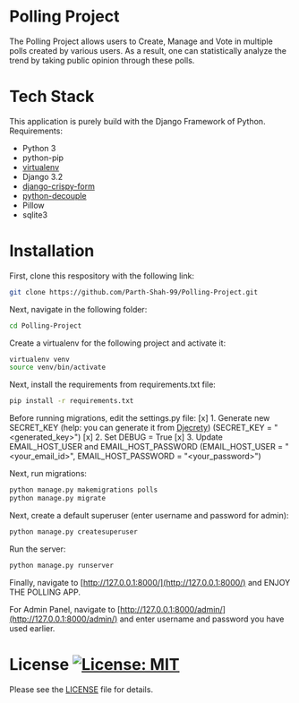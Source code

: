 # Polling Project
The Polling Project allows users to Create, Manage and Vote in multiple polls created by various users.
As a result, one can statistically analyze the trend by taking public opinion through these polls.

# Tech Stack
This application is purely build with the Django Framework of Python.
Requirements:
- Python 3
- python-pip
- [virtualenv](https://virtualenv.pypa.io/en/latest/)
- Django 3.2
- [django-crispy-form](https://django-crispy-forms.readthedocs.io/en/latest/install.html)
- [python-decouple](https://pypi.org/project/python-decouple/)
- Pillow
- sqlite3

# Installation
First, clone this respository with the following link:
```bash
git clone https://github.com/Parth-Shah-99/Polling-Project.git
```
Next, navigate in the following folder:
```bash
cd Polling-Project
```
Create a virtualenv for the following project and activate it:
```bash
virtualenv venv
source venv/bin/activate
```
Next, install the requirements from requirements.txt file:
```bash
pip install -r requirements.txt
```

Before running migrations, edit the settings.py file:
[x] 1. Generate new SECRET_KEY (help: you can generate it from [Djecrety](https://djecrety.ir/))
(SECRET_KEY = "<generated_key>")
[x] 2. Set DEBUG = True
[x] 3. Update EMAIL_HOST_USER and EMAIL_HOST_PASSWORD
(EMAIL_HOST_USER = "<your_email_id>", EMAIL_HOST_PASSWORD = "<your_password>")

Next, run migrations:
```bash
python manage.py makemigrations polls
python manage.py migrate
```
Next, create a default superuser (enter username and password for admin):
```bash
python manage.py createsuperuser
```
Run the server:
```bash
python manage.py runserver
```
Finally, navigate to [http://127.0.0.1:8000/](http://127.0.0.1:8000/) and ENJOY THE POLLING APP.

For Admin Panel, navigate to [http://127.0.0.1:8000/admin/](http://127.0.0.1:8000/admin/) and enter username and password you have used earlier.
# License [![License: MIT](https://img.shields.io/badge/License-MIT-yellow.svg)](https://opensource.org/licenses/MIT)
Please see the [LICENSE](https://github.com/Parth-Shah-99/Polling-Project/blob/master/LICENSE) file for details.
